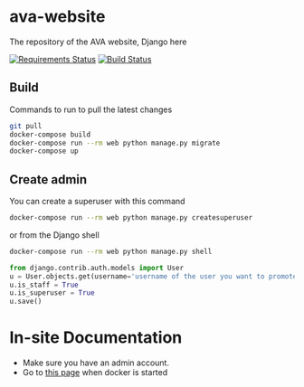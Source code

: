 # ava-website
The repository of the AVA website, Django here

[![Requirements Status](https://requires.io/github/ava-project/ava-website/requirements.svg?branch=develop)](https://requires.io/github/ava-project/ava-website/requirements/?branch=develop) [![Build Status](https://travis-ci.org/ava-project/ava-website.svg?branch=master)](https://travis-ci.org/ava-project/ava-website)

## Build

Commands to run to pull the latest changes

```sh
git pull
docker-compose build
docker-compose run --rm web python manage.py migrate
docker-compose up
```

## Create admin

You can create a superuser with this command

```sh
docker-compose run --rm web python manage.py createsuperuser
```

or from the Django shell

```sh
docker-compose run --rm web python manage.py shell
```

```python
from django.contrib.auth.models import User
u = User.objects.get(username='username of the user you want to promote')
u.is_staff = True
u.is_superuser = True
u.save()
```

# In-site Documentation

 - Make sure you have an admin account.
 - Go to [this page](http://localhost:8000/admin/doc/views/#ns|user) when docker is started
